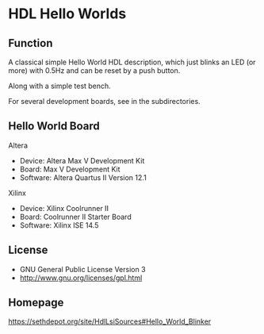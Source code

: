 HDL Hello Worlds
================

Function
--------
A classical simple Hello World HDL description, which
just blinks an LED (or more) with 0.5Hz and can be reset
by a push button.

Along with a simple test bench.

For several development boards, see in the subdirectories.


Hello World Board
-----------------
Altera
- Device: Altera Max V Development Kit
- Board: Max V Development Kit
- Software: Altera Quartus II Version 12.1

Xilinx
- Device: Xilinx Coolrunner II
- Board: Coolrunner II Starter Board
- Software: Xilinx ISE 14.5

License
-------
- GNU General Public License Version 3
- http://www.gnu.org/licenses/gpl.html

Homepage
--------
https://sethdepot.org/site/HdlLsiSources#Hello_World_Blinker
